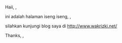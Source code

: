 Haii, ,

ini adalah halaman iseng iseng, ,

silahkan kunjungi blog saya di http://www.wakrizki.net/

Thanks, ,